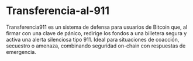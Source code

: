 # Transferencia-al-911
Transferencia911 es un sistema de defensa para usuarios de Bitcoin que, al firmar con una clave de pánico, redirige los fondos a una billetera segura y activa una alerta silenciosa tipo 911. Ideal para situaciones de coacción, secuestro o amenaza, combinando seguridad on-chain con respuestas de emergencia.
